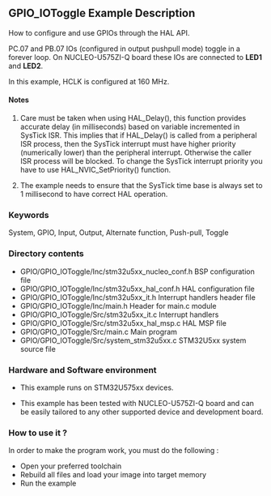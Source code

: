 ## <b>GPIO_IOToggle Example Description</b>

How to configure and use GPIOs through the HAL API.

PC.07 and PB.07 IOs (configured in output pushpull mode) toggle in a forever loop.
On NUCLEO-U575ZI-Q board these IOs are connected to **LED1** and **LED2**.

In this example, HCLK is configured at 160 MHz.

#### <b>Notes</b>

 1. Care must be taken when using HAL_Delay(), this function provides accurate delay (in milliseconds)
    based on variable incremented in SysTick ISR. This implies that if HAL_Delay() is called from
    a peripheral ISR process, then the SysTick interrupt must have higher priority (numerically lower)
    than the peripheral interrupt. Otherwise the caller ISR process will be blocked.
    To change the SysTick interrupt priority you have to use HAL_NVIC_SetPriority() function.

 2. The example needs to ensure that the SysTick time base is always set to 1 millisecond
    to have correct HAL operation.

### <b>Keywords</b>

System, GPIO, Input, Output, Alternate function, Push-pull, Toggle

### <b>Directory contents</b>

  - GPIO/GPIO_IOToggle/Inc/stm32u5xx_nucleo_conf.h BSP configuration file
  - GPIO/GPIO_IOToggle/Inc/stm32u5xx_hal_conf.h    HAL configuration file
  - GPIO/GPIO_IOToggle/Inc/stm32u5xx_it.h          Interrupt handlers header file
  - GPIO/GPIO_IOToggle/Inc/main.h                  Header for main.c module
  - GPIO/GPIO_IOToggle/Src/stm32u5xx_it.c          Interrupt handlers
  - GPIO/GPIO_IOToggle/Src/stm32u5xx_hal_msp.c     HAL MSP file
  - GPIO/GPIO_IOToggle/Src/main.c                  Main program
  - GPIO/GPIO_IOToggle/Src/system_stm32u5xx.c      STM32U5xx system source file

### <b>Hardware and Software environment</b>

  - This example runs on STM32U575xx devices.

  - This example has been tested with NUCLEO-U575ZI-Q board and can be
    easily tailored to any other supported device and development board.

### <b>How to use it ?</b>

In order to make the program work, you must do the following :

 - Open your preferred toolchain
 - Rebuild all files and load your image into target memory
 - Run the example


